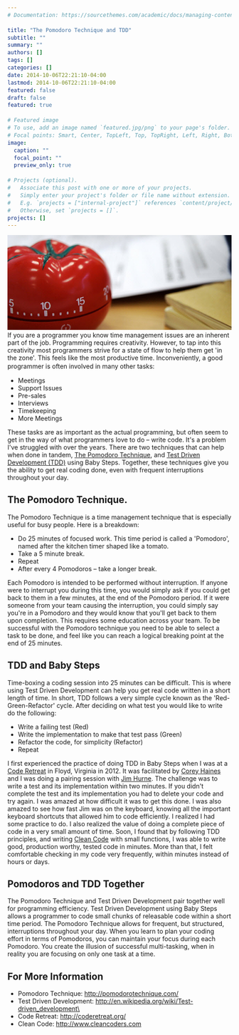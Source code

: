 ```yaml
---
# Documentation: https://sourcethemes.com/academic/docs/managing-content/

title: "The Pomodoro Technique and TDD"
subtitle: ""
summary: ""
authors: []
tags: []
categories: []
date: 2014-10-06T22:21:10-04:00
lastmod: 2014-10-06T22:21:10-04:00
featured: false
draft: false
featured: true

# Featured image
# To use, add an image named `featured.jpg/png` to your page's folder.
# Focal points: Smart, Center, TopLeft, Top, TopRight, Left, Right, BottomLeft, Bottom, BottomRight.
image:
  caption: ""
  focal_point: ""
  preview_only: true

# Projects (optional).
#   Associate this post with one or more of your projects.
#   Simply enter your project's folder or file name without extension.
#   E.g. `projects = ["internal-project"]` references `content/project/deep-learning/index.md`.
#   Otherwise, set `projects = []`.
projects: []
---
```

![Tomato Timer](tomato-timer-small.jpg)
If you are a programmer you know time management issues are an inherent part of the job. Programming requires creativity. However, to tap into this creativity most programmers strive for a state of flow to help them get 'in the zone'. This feels like the most productive time. Inconveniently, a good programmer is often involved in many other tasks: <span style="font-size: 12pt;">
</span>
<ul>
 	<li>Meetings</li>
 	<li>Support Issues</li>
 	<li>Pre-sales</li>
 	<li>Interviews</li>
 	<li>Timekeeping</li>
 	<li>More Meetings</li>
</ul>
These tasks are as important as the actual programming, but often seem to get in the way of what programmers love to do – write code. It's a problem I've struggled with over the years. There are two techniques that can help when done in tandem, <a href="http://pomodorotechnique.com/">The Pomodoro Technique</a>, and <a href="http://en.wikipedia.org/wiki/Test-driven_development">Test Driven Development (TDD)</a> using Baby Steps. Together, these techniques give you the ability to get real coding done, even with frequent interruptions throughout your day.
<h2>The Pomodoro Technique.</h2>
The Pomodoro Technique is a time management technique that is especially useful for busy people. Here is a breakdown:
<ul>
 	<li>Do 25 minutes of focused work. This time period is called a 'Pomodoro', named after the kitchen timer shaped like a tomato.</li>
 	<li>Take a 5 minute break.</li>
 	<li>Repeat</li>
 	<li>After every 4 Pomodoros – take a longer break.</li>
</ul>
Each Pomodoro is intended to be performed without interruption. If anyone were to interrupt you during this time, you would simply ask if you could get back to them in a few minutes, at the end of the Pomodoro period. If it were someone from your team causing the interruption, you could simply say you're in a Pomodoro and they would know that you'll get back to them upon completion. This requires some education across your team. To be successful with the Pomodoro technique you need to be able to select a task to be done, and feel like you can reach a logical breaking point at the end of 25 minutes.
<h2>TDD and Baby Steps</h2>
Time-boxing a coding session into 25 minutes can be difficult. This is where using Test Driven Development can help you get real code written in a short length of time. In short, TDD follows a very simple cycle known as the 'Red-Green-Refactor' cycle. After deciding on what test you would like to write do the following:
<ul>
 	<li>Write a failing test (Red)</li>
 	<li>Write the implementation to make that test pass (Green)</li>
 	<li>Refactor the code, for simplicity (Refactor)</li>
 	<li>Repeat</li>
</ul>
I first experienced the practice of doing TDD in Baby Steps when I was at a <a href="http://coderetreat.org/">Code Retreat</a> in Floyd, Virginia in 2012. It was facilitated by <a href="http://articles.coreyhaines.com/">Corey Haines</a> and I was doing a pairing session with <a href="https://twitter.com/jthurne">Jim Hurne</a>. The challenge was to write a test and its implementation within two minutes. If you didn't complete the test and its implementation you had to delete your code and try again. I was amazed at how difficult it was to get this done. I was also amazed to see how fast Jim was on the keyboard, knowing all the important keyboard shortcuts that allowed him to code efficiently. I realized I had some practice to do. I also realized the value of doing a complete piece of code in a very small amount of time. Soon, I found that by following TDD principles, and writing <a href="http://www.cleancoders.com">Clean Code</a> with small functions, I was able to write good, production worthy, tested code in minutes. More than that, I felt comfortable checking in my code very frequently, within minutes instead of hours or days.
<h2>Pomodoros and TDD Together</h2>
The Pomodoro Technique and Test Driven Development pair together well for programming efficiency. Test Driven Development using Baby Steps allows a programmer to code small chunks of releasable code within a short time period. The Pomodoro Technique allows for frequent, but structured, interruptions throughout your day. When you learn to plan your coding effort in terms of Pomodoros, you can maintain your focus during each Pomodoro. You create the illusion of successful multi-tasking, when in reality you are focusing on only one task at a time.
<h2>For More Information</h2>
<ul>
 	<li>Pomodoro Technique: <a href="http://pomodorotechnique.com/">http://pomodorotechnique.com/</a></li>
 	<li>Test Driven Development: <a href="http://en.wikipedia.org/wiki/Test-driven_development\">http://en.wikipedia.org/wiki/Test-driven_development\</a></li>
 	<li>Code Retreat: <a href="http://coderetreat.org/">http://coderetreat.org/</a></li>
 	<li>
<div>Clean Code: <a href="http://www.cleancoders.com">http://www.cleancoders.com</a></div>
&nbsp;</li>
</ul>
&nbsp;
